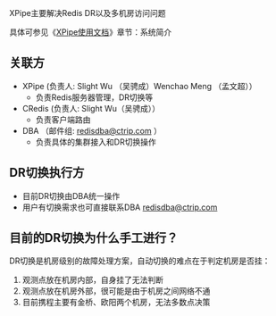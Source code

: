 XPipe主要解决Redis DR以及多机房访问问题

具体可参见《[XPipe使用文档](http://conf.ctripcorp.com/pages/viewpage.action?pageId=113945769#XPipe使用文档-系统简介)》章节：系统简介

## 关联方

- XPipe (负责人: Slight Wu （吴骋成）Wenchao Meng （孟文超））
  - 负责Redis服务器管理，DR切换等
- CRedis (负责人: Slight Wu（吴骋成））
  - 负责客户端路由
- DBA （邮件组: redisdba@ctrip.com ）
  - 负责具体的集群接入和DR切换操作

## DR切换执行方

- 目前DR切换由DBA统一操作
- 用户有切换需求也可直接联系DBA redisdba@ctrip.com

## 目前的DR切换为什么手工进行？

DR切换是机房级别的故障处理方案，自动切换的难点在于判定机房是否挂：

1. 观测点放在机房内部，自身挂了无法判断
2. 观测点放在机房外部，很可能是由于机房之间网络不通
3. 目前携程主要有金桥、欧阳两个机房，无法多数点决策